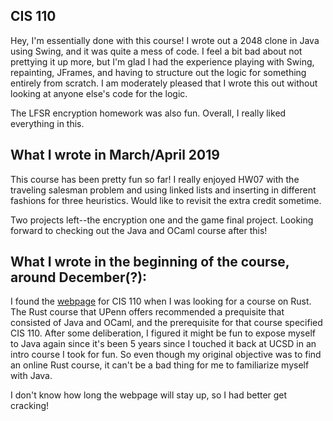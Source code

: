 ## CIS 110

Hey, I'm essentially done with this course! I wrote out a 2048 clone in Java using Swing, and it was quite a mess of code. I feel a bit bad about not prettying it up more, but I'm glad I had the experience playing with Swing, repainting, JFrames, and having to structure out the logic for something entirely from scratch. I am moderately pleased that I wrote this out without looking at anyone else's code for the logic. 

The LFSR encryption homework was also fun. Overall, I really liked everything in this.

## What I wrote in March/April 2019

This course has been pretty fun so far! I really enjoyed HW07 with the traveling salesman problem and using linked lists and inserting in different fashions for three heuristics. Would like to revisit the extra credit sometime. 

Two projects left--the encryption one and the game final project. Looking forward to checking out the Java and OCaml course after this! 

## What I wrote in the beginning of the course, around December(?):

I found the [webpage](http://www.cis.upenn.edu/~cis110/18fa/index.html) for CIS 110 when I was looking for a course on Rust. The Rust course that UPenn offers recommended a prequisite that consisted of Java and OCaml, and the prerequisite for that course specified CIS 110. After some deliberation, I figured it might be fun to expose myself to Java again since it's been 5 years since I touched it back at UCSD in an intro course I took for fun. So even though my original objective was to find an online Rust course, it can't be a bad thing for me to familiarize myself with Java. 

I don't know how long the webpage will stay up, so I had better get cracking! 
